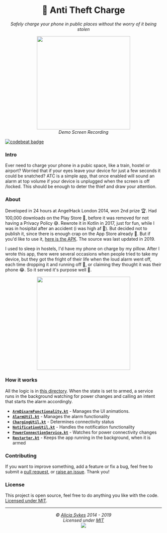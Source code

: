 <h1 align="center">🔋 Anti Theft Charge</h1>
<p align="center">
  <i>Safely charge your phone in public places without the worry of it being stolen</i>
</p>

<p align="center">
<img width="300" src="demo/atc-device-protected.gif"/>
<br><i>Demo Screen Recording</i>
</p>



[![codebeat badge](https://codebeat.co/badges/f920568a-0d1c-444f-ae62-9e06ff23b351)](https://codebeat.co/projects/github-com-lissy93-anti-theft-charge-master)


### Intro
Ever need to charge your phone in a pubic space, like a train, hostel or airport? Worried that if your eyes leave your device for just a few seconds it could be snatched? ATC is a simple app, that once enabled will sound an alarm at top volume if your device is unplugged when the screen is off /locked. This should be enough to deter the thief and draw your attention.


### About
Developed in 24 hours at AngelHack London 2014, won 2nd prize 🏆. Had 100,000 downloads on the Play Store 📲, before it was removed for not having a Privacy Policy 😅. Rewrote it in Kotlin in 2017, just for fun, while I was in hosipital after an accident (i was high af 💊). But decided not to publish it, since there is enough crap on the App Store already 💩.
But if you'd like to use it, [here is the APK](demo/app-release.apk). The source was last updated in 2019.

I used to sleep in hostels, I'd have  my phone on charge by my pillow. After I wrote this app, there were several occasions when people tried to take my device, but they got the fright of their life when the loud alarm went off, each time dropping it and running off 🏃, or claiming they thought it was their phone 😂. So it served it's purpose well 🙌.

<p align="center"><img width="300" src="demo/atc-initial-app-start.gif"/></p>


### How it works
All the logic is in [this directory](app/src/main/java/com/aliciasykes/anti_theft_charge). When the state is set to armed, a service runs in the background watching for power changes and calling an intent that starts the alarm accordingly.

 - [**`ArmDisarmFunctionality.kt`**](app/src/main/java/com/aliciasykes/anti_theft_charge/ArmDisarmFunctionality.kt) - Manages the UI animations.
 - [**`AlarmUtil.kt`**](app/src/main/java/com/aliciasykes/anti_theft_charge/AlarmUtil.kt) - Manages the alarm functionality
 - [**`ChargingUtil.kt`**](app/src/main/java/com/aliciasykes/anti_theft_charge/ChargingUtil.kt) - Determines connectivity status
 - [**`NotificationUtil.kt`**](app/src/main/java/com/aliciasykes/anti_theft_charge/NotificationUtil.kt) - Handles the notification functionality
 - [**`PowerConnectionService.kt`**](app/src/main/java/com/aliciasykes/anti_theft_charge/PowerConnectionService.kt) - Watches for power connectivity changes
 - [**`Restarter.kt`**](app/src/main/java/com/aliciasykes/anti_theft_charge/Restarter.kt) - Keeps the app running in the background, when it is armed


### Contributing
If you want to improve something, add a feature or fix a bug, feel free to submit a [pull request](https://github.com/Lissy93/anti-theft-charge/compare), or [raise an issue](https://github.com/Lissy93/anti-theft-charge/issues/new). Thank you!


### License
This project is open source, feel free to do anything you like with the code.
[Licensed under MIT](LICENSE.md).

---

<p  align="center">
  <i>© <a href="https://aliciasykes.com">Alicia Sykes</a> 2014 - 2019</i><br>
  <i>Licensed under <a href="https://gist.github.com/Lissy93/143d2ee01ccc5c052a17">MIT</a></i><br>
  <a href="https://github.com/lissy93"><img src="https://i.ibb.co/4KtpYxb/octocat-clean-mini.png" /></a>
</p>

